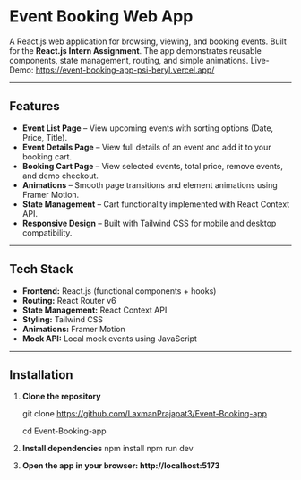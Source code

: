 # Event Booking Web App

A React.js web application for browsing, viewing, and booking events. Built for the **React.js Intern Assignment**. The app demonstrates reusable components, state management, routing, and simple animations.
Live-Demo: https://event-booking-app-psi-beryl.vercel.app/

---

## Features

- **Event List Page** – View upcoming events with sorting options (Date, Price, Title).  
- **Event Details Page** – View full details of an event and add it to your booking cart.  
- **Booking Cart Page** – View selected events, total price, remove events, and demo checkout.  
- **Animations** – Smooth page transitions and element animations using Framer Motion.  
- **State Management** – Cart functionality implemented with React Context API.  
- **Responsive Design** – Built with Tailwind CSS for mobile and desktop compatibility.

---

## Tech Stack

- **Frontend:** React.js (functional components + hooks)  
- **Routing:** React Router v6  
- **State Management:** React Context API  
- **Styling:** Tailwind CSS  
- **Animations:** Framer Motion  
- **Mock API:** Local mock events using JavaScript

---

## Installation

1. **Clone the repository**

    git clone https://github.com/LaxmanPrajapat3/Event-Booking-app

    cd Event-Booking-app

3. **Install dependencies**
   npm install
   npm run dev

4. **Open the app in your browser: http://localhost:5173**


